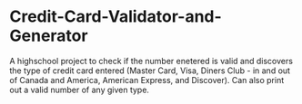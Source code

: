 # Credit-Card-Validator-and-Generator
A highschool project to check if the number enetered is valid and discovers the type of credit card entered 
(Master Card, Visa, Diners Club - in and out of Canada and America, American Express, and Discover). Can also print out
a valid number of any given type.
